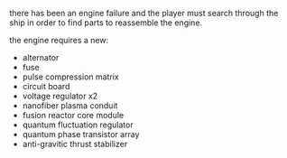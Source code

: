 there has been an engine failure and the player must search through the ship
in order to find parts to reassemble the engine.

the engine requires a new:
- alternator
- fuse
- pulse compression matrix
- circuit board
- voltage regulator x2
- nanofiber plasma conduit
- fusion reactor core module
- quantum fluctuation regulator
- quantum phase transistor array
- anti-gravitic thrust stabilizer